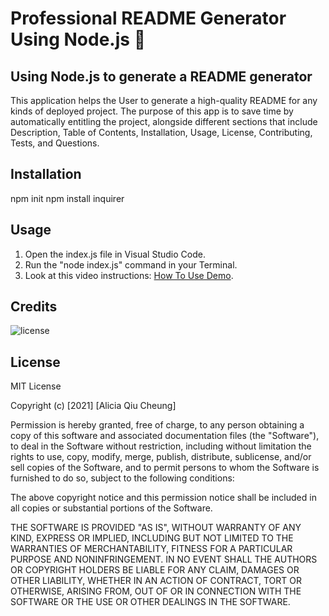 # Professional README Generator Using Node.js :wave:

##  Using Node.js to generate a README generator
This application helps the User to generate a high-quality README for any kinds of deployed project. The purpose of this app is to save time by automatically entitling the project, alongside different sections that include Description, Table of Contents, Installation, Usage, License, Contributing, Tests, and Questions. 


## Installation
npm init
npm install inquirer


## Usage 
1) Open the index.js file in Visual Studio Code.
2) Run the "node index.js" command in your Terminal.
3) Look at this video instructions: [How To Use Demo](How-To-Use.PNG). 

## Credits
![license](https://img.shields.io/badge/License-MIT-brightgreen)

## License
MIT License

Copyright (c) [2021] [Alicia Qiu Cheung]

Permission is hereby granted, free of charge, to any person obtaining a copy
of this software and associated documentation files (the "Software"), to deal
in the Software without restriction, including without limitation the rights
to use, copy, modify, merge, publish, distribute, sublicense, and/or sell
copies of the Software, and to permit persons to whom the Software is
furnished to do so, subject to the following conditions:

The above copyright notice and this permission notice shall be included in all
copies or substantial portions of the Software.

THE SOFTWARE IS PROVIDED "AS IS", WITHOUT WARRANTY OF ANY KIND, EXPRESS OR
IMPLIED, INCLUDING BUT NOT LIMITED TO THE WARRANTIES OF MERCHANTABILITY,
FITNESS FOR A PARTICULAR PURPOSE AND NONINFRINGEMENT. IN NO EVENT SHALL THE
AUTHORS OR COPYRIGHT HOLDERS BE LIABLE FOR ANY CLAIM, DAMAGES OR OTHER
LIABILITY, WHETHER IN AN ACTION OF CONTRACT, TORT OR OTHERWISE, ARISING FROM,
OUT OF OR IN CONNECTION WITH THE SOFTWARE OR THE USE OR OTHER DEALINGS IN THE
SOFTWARE.
